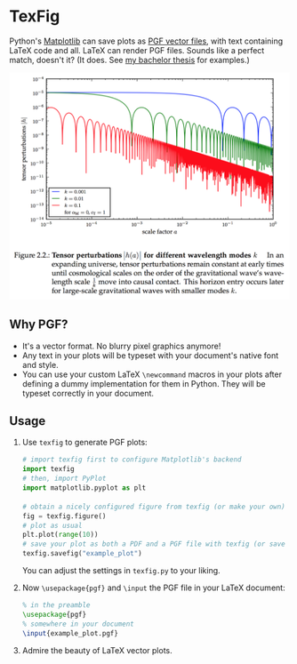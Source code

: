 # TexFig

Python's [Matplotlib](http://matplotlib.org) can save plots as [PGF vector files](https://en.wikipedia.org/wiki/PGF/TikZ), with text containing LaTeX code and all. LaTeX can render PGF files. Sounds like a perfect match, doesn't it? (It does. See [my bachelor thesis](https://github.com/knly/bsc-thesis/blob/master/dist/bsc_digital.pdf) for examples.)

![Example for a PGF plot in LaTeX](example.png)


## Why PGF?

- It's a vector format. No blurry pixel graphics anymore!
- Any text in your plots will be typeset with your document's native font and style.
- You can use your custom LaTeX `\newcommand` macros in your plots after defining a dummy implementation for them in Python. They will be typeset correctly in your document.


## Usage

1. Use `texfig` to generate PGF plots:

	```python
	# import texfig first to configure Matplotlib's backend
	import texfig
	# then, import PyPlot
	import matplotlib.pyplot as plt

	# obtain a nicely configured figure from texfig (or make your own)
	fig = texfig.figure()
	# plot as usual
	plt.plot(range(10))
	# save your plot as both a PDF and a PGF file with texfig (or save a '.pfg' file on your own)
	texfig.savefig("example_plot")
	```
	
	You can adjust the settings in `texfig.py` to your liking.

2. Now `\usepackage{pgf}` and `\input` the PGF file in your LaTeX document:

	```tex
	% in the preamble
	\usepackage{pgf}
	% somewhere in your document
	\input{example_plot.pgf}
	```

3. Admire the beauty of LaTeX vector plots.
